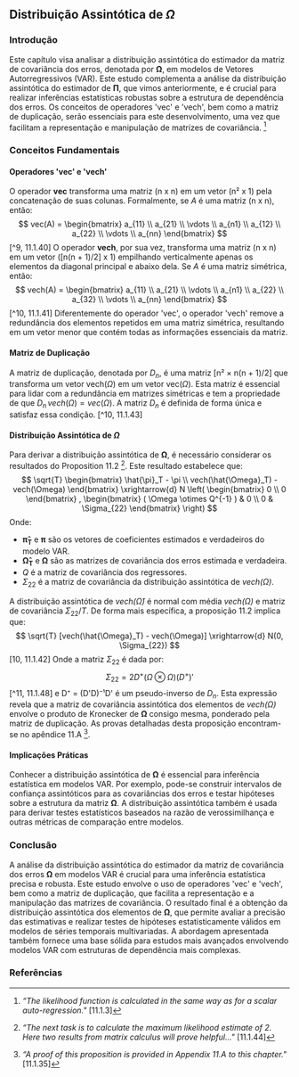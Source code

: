 ## Distribuição Assintótica de $\Omega$
### Introdução
Este capítulo visa analisar a distribuição assintótica do estimador da matriz de covariância dos erros, denotada por $\mathbf{\Omega}$, em modelos de Vetores Autorregressivos (VAR). Este estudo complementa a análise da distribuição assintótica do estimador de $\mathbf{\Pi}$, que vimos anteriormente, e é crucial para realizar inferências estatísticas robustas sobre a estrutura de dependência dos erros. Os conceitos de operadores 'vec' e 'vech', bem como a matriz de duplicação, serão essenciais para este desenvolvimento, uma vez que facilitam a representação e manipulação de matrizes de covariância. [^3]

### Conceitos Fundamentais
#### Operadores 'vec' e 'vech'
O operador **vec** transforma uma matriz (n x n) em um vetor (n² x 1) pela concatenação de suas colunas. Formalmente, se *$A$* é uma matriz (n x n), então:
$$ vec(A) = \begin{bmatrix} a_{11} \\ a_{21} \\ \vdots \\ a_{n1} \\ a_{12} \\ a_{22} \\ \vdots \\ a_{nn} \end{bmatrix} $$ [^9, 11.1.40]
O operador **vech**, por sua vez, transforma uma matriz (n x n) em um vetor ([n(n + 1)/2] x 1) empilhando verticalmente apenas os elementos da diagonal principal e abaixo dela. Se *$A$* é uma matriz simétrica, então:
$$ vech(A) = \begin{bmatrix} a_{11} \\ a_{21} \\ \vdots \\ a_{n1} \\ a_{22} \\ a_{32} \\ \vdots \\ a_{nn} \end{bmatrix} $$ [^10, 11.1.41]
Diferentemente do operador 'vec', o operador 'vech' remove a redundância dos elementos repetidos em uma matriz simétrica, resultando em um vetor menor que contém todas as informações essenciais da matriz.

#### Matriz de Duplicação
A matriz de duplicação, denotada por $D_n$, é uma matriz [n² × n(n + 1)/2] que transforma um vetor vech($\Omega$) em um vetor vec($\Omega$). Esta matriz é essencial para lidar com a redundância em matrizes simétricas e tem a propriedade de que $D_n \, vech(\Omega) = vec(\Omega)$. A matriz $D_n$ é definida de forma única e satisfaz essa condição. [^10, 11.1.43]

#### Distribuição Assintótica de $\Omega$
Para derivar a distribuição assintótica de $\mathbf{\Omega}$, é necessário considerar os resultados do Proposition 11.2 [^10]. Este resultado estabelece que:
$$ \sqrt{T} \begin{bmatrix} \hat{\pi}_T - \pi \\ vech(\hat{\Omega}_T) - vech(\Omega) \end{bmatrix}  \xrightarrow{d} N \left( \begin{bmatrix} 0 \\ 0 \end{bmatrix} , \begin{bmatrix} ( \Omega \otimes Q^{-1} ) & 0 \\ 0 & \Sigma_{22} \end{bmatrix} \right) $$
Onde:
- $\mathbf{\hat{\pi}_T}$ e $\mathbf{\pi}$ são os vetores de coeficientes estimados e verdadeiros do modelo VAR.
-  $\mathbf{\hat{\Omega}_T}$ e $\mathbf{\Omega}$ são as matrizes de covariância dos erros estimada e verdadeira.
- *$Q$* é a matriz de covariância dos regressores.
- $\Sigma_{22}$ é a matriz de covariância da distribuição assintótica de *vech($\Omega$)*.

A distribuição assintótica de *vech($\hat{\Omega}$)* é normal com média *vech($\Omega$)* e matriz de covariância $\Sigma_{22}/T$. De forma mais específica, a proposição 11.2 implica que:
$$ \sqrt{T} [vech(\hat{\Omega}_T) - vech(\Omega)] \xrightarrow{d} N(0, \Sigma_{22}) $$
[10, 11.1.42]
Onde a matriz $\Sigma_{22}$ é dada por:
$$  \Sigma_{22} = 2D^+ (\Omega \otimes \Omega)(D^+)' $$
[^11, 11.1.48]
e D⁺ = (D'D)⁻¹D' é um pseudo-inverso de *$D_n$*.
Esta expressão revela que a matriz de covariância assintótica dos elementos de *vech($\Omega$)* envolve o produto de Kronecker de $\mathbf{\Omega}$ consigo mesma, ponderado pela matriz de duplicação. As provas detalhadas desta proposição encontram-se no apêndice 11.A [^11].

#### Implicações Práticas
Conhecer a distribuição assintótica de $\mathbf{\Omega}$ é essencial para inferência estatística em modelos VAR. Por exemplo, pode-se construir intervalos de confiança assintóticos para as covariâncias dos erros e testar hipóteses sobre a estrutura da matriz $\mathbf{\Omega}$. A distribuição assintótica também é usada para derivar testes estatísticos baseados na razão de verossimilhança e outras métricas de comparação entre modelos.

### Conclusão
A análise da distribuição assintótica do estimador da matriz de covariância dos erros $\mathbf{\Omega}$ em modelos VAR é crucial para uma inferência estatística precisa e robusta. Este estudo envolve o uso de operadores 'vec' e 'vech', bem como a matriz de duplicação, que facilita a representação e a manipulação das matrizes de covariância. O resultado final é a obtenção da distribuição assintótica dos elementos de $\mathbf{\Omega}$, que permite avaliar a precisão das estimativas e realizar testes de hipóteses estatisticamente válidos em modelos de séries temporais multivariadas. A abordagem apresentada também fornece uma base sólida para estudos mais avançados envolvendo modelos VAR com estruturas de dependência mais complexas.
### Referências
[^3]:  *“The likelihood function is calculated in the same way as for a scalar auto-regression."* [11.1.3]
[^9]: *“Let x, denote a vector containing a constant term and p lags of each of the elements of y:"* [11.1.5]
[^10]: *“The next task is to calculate the maximum likelihood estimate of 2. Here two results from matrix calculus will prove helpful..."* [11.1.44]
[^11]:  *“A proof of this proposition is provided in Appendix 11.A to this chapter."* [11.1.35]
<!-- END -->
